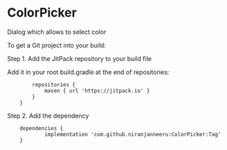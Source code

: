 # ColorPicker

Dialog which allows to select color

To get a Git project into your build:

Step 1. Add the JitPack repository to your build file

Add it in your root build.gradle at the end of repositories:

```	allprojects {
		repositories {
			maven { url 'https://jitpack.io' }
		}
	}
  ```
Step 2. Add the dependency
```
	dependencies {
	        implementation 'com.github.niranjanneeru:ColorPicker:Tag'
	}
  ```
